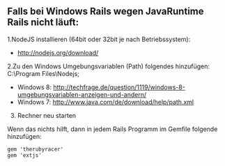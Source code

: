 ## Falls bei Windows Rails wegen JavaRuntime Rails nicht läuft:

1.NodeJS installieren (64bit oder 32bit je nach Betriebssystem):

*	http://nodejs.org/download/

2.Zu den Windows Umgebungsvariablen (Path) folgendes hinzufügen:
        C:\Program Files\Nodejs;
* Windows 8: http://techfrage.de/question/1119/windows-8-umgebungsvariablen-anzeigen-und-andern/
* Windows 7: http://www.java.com/de/download/help/path.xml

3. Rechner neu starten

Wenn das nichts hilft, dann in jedem Rails Programm im Gemfile folgende hinzufügen:

    gem 'therubyracer' 
    gem 'extjs'


